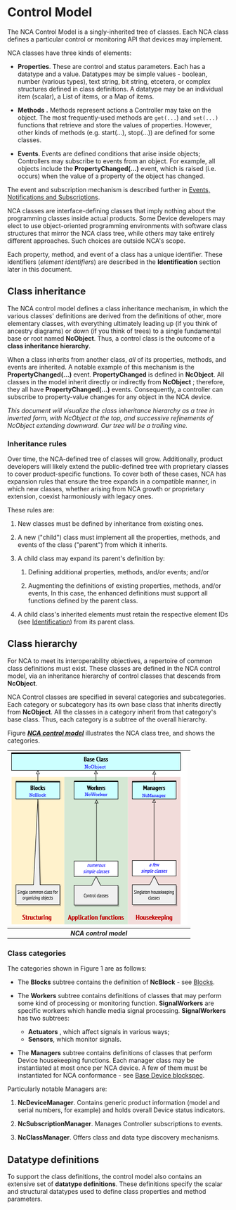 <style>
  H3  {font-weight:bold}
</style>

# Control Model

The NCA Control Model is a singly-inherited tree of classes. Each NCA class defines a particular control or monitoring API that devices may implement.

NCA classes have three kinds of elements:

- **Properties**. These are control and status parameters. Each has a datatype and a value. Datatypes may be simple values - boolean, number (various types), text string, bit string, etcetera, or complex structures defined in class definitions. A datatype may be an individual item (scalar), a List of items, or a Map of items.

- **Methods** **.** Methods represent actions a Controller may take on the object. The most frequently-used methods are `get(...`) and `set(...)` functions that retrieve and store the values of properties. However, other kinds of methods (e.g. start(...), stop(...)) are defined for some classes.

- **Events**. Events are defined conditions that arise inside objects; Controllers may subscribe to events from an object. For example, all objects include the **PropertyChanged(...)** event, which is raised (i.e. occurs) when the value of a property of the object has changed.

The event and subscription mechanism is described further in [Events, Notifications and Subscriptions](Framework%20Mechanisms.md#events-notifications-and-subscriptions).

NCA classes are interface-defining classes that imply nothing about the programming classes inside actual products. Some Device developers may elect to use object-oriented programming environments with software class structures that mirror the NCA class tree, while others may take entirely different approaches. Such choices are outside NCA's scope.

Each property, method, and event of a class has a unique identifier. These identifiers (_element identifiers_) are described in the **Identification** section later in this document.

## Class inheritance

The NCA control model defines a class inheritance mechanism, in which the various classes' definitions are derived from the definitions of other, more elementary classes, with everything ultimately leading up (if you think of ancestry diagrams) or down (if you think of trees) to a single fundamental base or root named **NcObject**. Thus, a control class is the outcome of a **class inheritance hierarchy**.

When a class inherits from another class, _all_ of its properties, methods, and events are inherited. A notable example of this mechanism is the **PropertyChanged(...)** event. **PropertyChanged** is defined in **NcObject**. All classes in the model inherit directly or indirectly from **NcObject** ; therefore, they all have **PropertyChanged(...)** events. Consequently, a controller can subscribe to property-value changes for any object in the NCA device.

_This document will visualize the class inheritance hierarchy as a tree in inverted form, with NcObject at the top, and successive refinements of NcObject extending downward. Our tree will be a trailing vine._

### Inheritance rules

Over time, the NCA-defined tree of classes will grow. Additionally, product developers will likely extend the public-defined tree with proprietary classes to cover product-specific functions. To cover both of these cases, NCA has expansion rules that ensure the tree expands in a compatible manner, in which new classes, whether arising from NCA growth or proprietary extension, coexist harmoniously with legacy ones.

These rules are:

1. New classes must be defined by inheritance from existing ones.

1. A new ("child") class must implement all the properties, methods, and events of the class ("parent") from which it inherits.

1. A child class may expand its parent's definition by:

    1. Defining additional properties, methods, and/or events; and/or

    1. Augmenting the definitions of existing properties, methods, and/or events, In this case, the enhanced definitions must support all functions defined by the parent class.

1. A child class's inherited elements must retain the respective element IDs (see [Identification](Identification.md)) from its parent class.

## Class hierarchy

For NCA to meet its interoperability objectives, a repertoire of common class definitions must exist. These classes are defined in the NCA control model, via an inheritance hierarchy of control classes that descends from **NcObject**.

NCA Control classes are specified in several categories and subcategories. Each category or subcategory has its own base class that inherits directly from **NcObject**. All the classes in a category inherit from that category's base class. Thus, each category is a subtree of the overall hierarchy.

Figure [_**NCA control model**_](#control-model-pic) illustrates the NCA class tree, and shows the categories.

<span id="control-model-pic"/>

| ![NCA Control Model](images/ControlModel.png) |
|:--:|
| _**NCA control model**_ |

### Class categories

The categories shown in Figure 1 are as follows:

- The **Blocks** subtree contains the definition of **NcBlock** - see [Blocks](Device%20Model.md#Blockspecs-and-Blockspec-IDs).

- The **Workers** subtree contains definitions of classes that may perform some kind of processing or monitoring function. **SignalWorkers** are specific workers which handle media signal processing.
**SignalWorkers** has two subtrees:
    - **Actuators** , which affect signals in various ways;
    - **Sensors**, which monitor signals.

- The **Managers** subtree contains definitions of classes that perform Device housekeeping functions. Each manager class may be instantiated at most once per NCA device. A few of them must be instantiated for NCA conformance - see [Base Device blockspec](Device%20Model.md#Base-Device-blockspec).

Particularly notable Managers are:

1. **NcDeviceManager**. Contains generic product information (model and serial numbers, for example) and holds overall Device status indicators.

2. **NcSubscriptionManager**. Manages Controller subscriptions to events.

3. **NcClassManager**. Offers class and data type discovery mechanisms.

## Datatype definitions

To support the class definitions, the control model also contains an extensive set of **datatype definitions**. These definitions specify the scalar and structural datatypes used to define class properties and method parameters.
